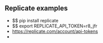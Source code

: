 ## Replicate examples 

* $$ pip install replicate
* $$ export REPLICATE_API_TOKEN=r8_jfr
* https://replicate.com/account/api-tokens
* 


